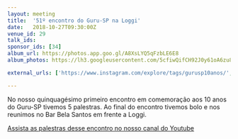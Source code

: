 ```yaml
---
layout: meeting
title:  '51º encontro do Guru-SP na Loggi'
date:   2018-10-27T09:30:00Z
venue_id: 29
talk_ids:
sponsor_ids: [34]
album_url: https://photos.app.goo.gl/A8XsLYQ5qFzbLE6E8
album_photos: https://lh3.googleusercontent.com/5cfiwQifCH92J0y61oA6zu8tUcE5xodDEe8LoS5BGg0LHA1GcNNDvqnfK7_P26F5rp05la7wn5fqeBRa15wh6Jd319_4L8S729UM-xw1gVWs5h3hWFd7CeGkJJcqCkeTJCGnRqPzpZ9ygjbkyEqX4I-YOjuyK1d2PrpG7XfZBJS8_dWdbtcnKHUoucbAv25UGBPZndtK-r7ZUxhU7Mei1hR0cP9eZ2VnOAfc-LqVRNyxAFQDprifa7299d9IlfUK1MCEjwd_rliQcid6N0Ubo11faBQ_fBPi5ITC85UM6SB3s1-2H6NGASq-Tt68ZYIPRnF5xIPtK5x4Llauz3JRlR1Cxpz6qRESYbgrWsy_NUShr2l4XqBMbUdnTP8DdHGOcMaDvZQmpSFuekU6JRc10PaxtmXxyRHdDMXoAdNFuREkZ76lhW3pFPk2ovMTgKe2JdTmc1YC9-105iedINCrcm7eVAIM_6Of8KQvZGwb9tpippgGrv0STMdOd9aQMxhWYOwIuJy4WlaXOLgSyPV750JPgNc6TtOKEU-CLqjp8LHsyD22sPi0twrGM0898hK6Ii-GKqoLeI0PA7eSApdG1BFRPlxvbYAa_z_1Keei1zjW5Rt1cSMKw-LitAGc5rKDmKmPw7DWdyBmiPIiyXrCrxlnTvRb87xEjexaF6y33yKbgRmbTgrQIjjIcSqagzohlFYf1T1eu08feGuqbA

external_urls: ['https://www.instagram.com/explore/tags/gurusp10anos/','https://speakerfight.com/events/51o-encontro-do-guru-sp-na-loggi-sabado-2710/', 'https://www.meetup.com/pt-BR/Guru-SP-Grupo-de-Usuarios-Ruby-de-Sao-Paulo/events/255021250/', 'https://twitter.com/search?q=%23gurusp10anos&src=typd']

---
```


No nosso quinquagésimo primeiro encontro em comemoração aos 10 anos do Guru-SP tivemos 5 palestras. Ao final do encontro tivemos bolo e nos reunimos no Bar Bela Santos em frente a Loggi.

[Assista as palestras desse encontro no nosso canal do Youtube](https://www.youtube.com/watch?v=f0kjacxHaZc&list=PL5KmpU-nEj8YcKiFhme1f_KEpPlOIGlip)
